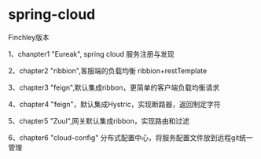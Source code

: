 # spring-cloud
Finchley版本

1、chanpter1  "Eureak", spring cloud 服务注册与发现

2、chapter2   "ribbion",客服端的负载均衡 ribbion+restTemplate

3、chapter3   "feign",默认集成ribbon，更简单的客户端负载均衡请求

4、chapter4   "feign"，默认集成Hystric，实现断路器，返回制定字符

5、chapter5   "Zuul",网关默认集成ribbon，实现路由和过滤

6、chapter6   "cloud-config"  分布式配置中心，将服务配置文件放到远程git统一管理
